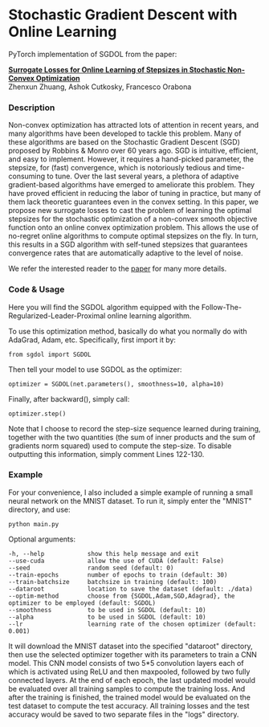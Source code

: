 # Stochastic Gradient Descent with Online Learning
PyTorch implementation of SGDOL from the paper:

**[Surrogate Losses for Online Learning of Stepsizes in Stochastic Non-Convex Optimization](https://arxiv.org/abs/1901.09068)**  
Zhenxun Zhuang, Ashok Cutkosky, Francesco Orabona

### Description
Non-convex optimization has attracted lots of attention in recent years, and many algorithms have been developed to tackle this problem. Many of these algorithms are based on the Stochastic Gradient Descent (SGD) proposed by Robbins & Monro over 60 years ago. SGD is intuitive, efficient, and easy to implement. However, it requires a hand-picked parameter, the stepsize, for (fast) convergence, which is notoriously tedious and time-consuming to tune. Over the last several years, a plethora of adaptive gradient-based algorithms have emerged to ameliorate this problem. They have proved efficient in reducing the labor of tuning in practice, but many of them lack theoretic guarantees even in the convex setting. In this paper, we propose new surrogate losses to cast the problem of learning the optimal stepsizes for the stochastic optimization of a non-convex smooth objective function onto an online convex optimization problem. This allows the use of no-regret online algorithms to compute optimal stepsizes on the fly. In turn, this results in a SGD algorithm with self-tuned stepsizes that guarantees convergence rates that are automatically adaptive to the level of noise. 

We refer the interested reader to the [paper](https://arxiv.org/abs/1901.09068) for many more details.

### Code & Usage

Here you will find the SGDOL algorithm equipped with the Follow-The-Regularized-Leader-Proximal online learning algorithm.   

To use this optimization method, basically do what you normally do with AdaGrad, Adam, etc. Specifically, first import it by:

```
from sgdol import SGDOL
```

Then tell your model to use SGDOL as the optimizer:

```
optimizer = SGDOL(net.parameters(), smoothness=10, alpha=10)
```

Finally, after backward(), simply call:

```
optimizer.step()
```

Note that I choose to record the step-size sequence learned during training, together with the two quantities (the sum of inner products and the sum of gradients norm squared) used to compute the step-size. To disable outputting this information, simply comment Lines 122-130.

### Example
For your convenience, I also included a simple example of running a small neural network on the MNIST dataset. To run it, simply enter the "MNIST" directory, and use:

```
python main.py
```

Optional arguments:

```
-h, --help            show this help message and exit
--use-cuda            allow the use of CUDA (default: False)
--seed                random seed (default: 0)
--train-epochs        number of epochs to train (default: 30)
--train-batchsize     batchsize in training (default: 100)
--dataroot            location to save the dataset (default: ./data)
--optim-method        choose from {SGDOL,Adam,SGD,Adagrad}, the optimizer to be employed (default: SGDOL)
--smoothness          to be used in SGDOL (default: 10)
--alpha               to be used in SGDOL (default: 10)
--lr                  learning rate of the chosen optimizer (default: 0.001)
```

It will download the MNIST dataset into the specified "dataroot" directory, then use the selected optimizer together with its parameters to train a CNN model. This CNN model consists of two 5*5 convolution layers each of which is activated using ReLU and then maxpooled, followed by two fully connected layers. At the end of each epoch, the last updated model would be evaluated over all training samples to compute the training loss. And after the training is finished, the trained model would be evaluated on the test dataset to compute the test accuracy. All training losses and the test accuracy would be saved to two separate files in the "logs" directory. 
